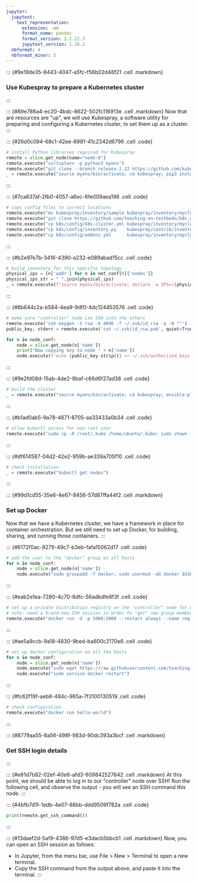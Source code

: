 ```yaml
---
jupyter:
  jupytext:
    text_representation:
      extension: .md
      format_name: pandoc
      format_version: 3.1.12.3
      jupytext_version: 1.16.2
  nbformat: 4
  nbformat_minor: 5
---
```


::: {#9e19de35-8443-4047-a5fc-f56b02d48f21 .cell .markdown}
### Use Kubespray to prepare a Kubernetes cluster
:::

::: {#89e786a4-ec20-4bdc-8622-502fc116913e .cell .markdown}
Now that are resources are "up", we will use Kubespray, a software utility for preparing and configuring a Kubernetes cluster, to set them up as a cluster.
:::

::: {#26d0c094-68c1-42ee-8981-41c2342d6796 .cell .code}
``` python
# install Python libraries required for Kubespray
remote = slice.get_node(name="node-0")
remote.execute("virtualenv -p python3 myenv")
remote.execute("git clone --branch release-2.22 https://github.com/kubernetes-sigs/kubespray.git")
_ = remote.execute("source myenv/bin/activate; cd kubespray; pip3 install -r requirements.txt")
```
:::

::: {#7ca837af-2fb0-4057-a6ec-6fe009aea198 .cell .code}
``` python
# copy config files to correct locations
remote.execute("mv kubespray/inventory/sample kubespray/inventory/mycluster")
remote.execute("git clone https://github.com/teaching-on-testbeds/k8s.git")
remote.execute("cp k8s/config/k8s-cluster.yml kubespray/inventory/mycluster/group_vars/k8s_cluster/k8s-cluster.yml")
remote.execute("cp k8s/config/inventory.py    kubespray/contrib/inventory_builder/inventory.py")
remote.execute("cp k8s/config/addons.yml      kubespray/inventory/mycluster/group_vars/k8s_cluster/addons.yml")
```
:::

::: {#b2e97e7b-3416-4390-a232-e089abad15cc .cell .code}
``` python
# build inventory for this specific topology
physical_ips = [n['addr'] for n in net_conf[0]['nodes']]
physical_ips_str = " ".join(physical_ips)
_ = remote.execute(f"source myenv/bin/activate; declare -a IPS=({physical_ips_str});"+"cd kubespray; CONFIG_FILE=inventory/mycluster/hosts.yaml python3 contrib/inventory_builder/inventory.py ${IPS[@]}")
```
:::

::: {#8b644c2a-b584-4ea9-9df0-4dc124453576 .cell .code}
``` python
# make sure "controller" node can SSH into the others
remote.execute('ssh-keygen -t rsa -b 4096 -f ~/.ssh/id_rsa -q -N ""')
public_key, stderr = remote.execute('cat ~/.ssh/id_rsa.pub', quiet=True)

for n in node_conf:
    node = slice.get_node(n['name'])
    print("Now copying key to node " + n['name'])
    node.execute(f'echo {public_key.strip()} >> ~/.ssh/authorized_keys')
```
:::

::: {#9e2fd08d-15ab-4de2-9baf-c66d6f27ad38 .cell .code}
``` python
# build the cluster
_ = remote.execute("source myenv/bin/activate; cd kubespray; ansible-playbook -i inventory/mycluster/hosts.yaml  --become --become-user=root cluster.yml")
```
:::

::: {#b1ad0ab5-9a78-4671-8705-aa33433a0b34 .cell .code}
``` python
# allow kubectl access for non-root user
remote.execute("sudo cp -R /root/.kube /home/ubuntu/.kube; sudo chown -R ubuntu /home/ubuntu/.kube; sudo chgrp -R ubuntu /home/ubuntu/.kube")
```
:::

::: {#df614587-04d2-42e2-959b-ae339a705f10 .cell .code}
``` python
# check installation
_ = remote.execute("kubectl get nodes")
```
:::

::: {#99d1cd55-35e6-4e67-8456-57d87ffa44f2 .cell .markdown}
### Set up Docker

Now that we have a Kubernetes cluster, we have a framework in place for container orchestration. But we still need to set up Docker, for building, sharing, and running those containers.
:::

::: {#6172f0ac-9279-49c7-b3eb-fafa15062d17 .cell .code}
``` python
# add the user to the "docker" group on all hosts
for n in node_conf:
    node = slice.get_node(n['name'])
    node.execute("sudo groupadd -f docker; sudo usermod -aG docker $USER")
```
:::

::: {#eab2e1ea-7280-4c70-8dfc-56adbdfe8f3f .cell .code}
``` python
# set up a private distribution registry on the "controller" node for distributing containers
# note: need a brand-new SSH session in order to "get" new group membership
remote.execute("docker run -d -p 5000:5000 --restart always --name registry registry:2")
```
:::

::: {#ae5a9ccb-9a18-4830-9bed-ba600c2170e6 .cell .code}
``` python
# set up docker configuration on all the hosts
for n in node_conf:
    node = slice.get_node(n['name'])
    node.execute("sudo wget https://raw.githubusercontent.com/teaching-on-testbeds/k8s/main/config/daemon.json -O /etc/docker/daemon.json")
    node.execute("sudo service docker restart")
```
:::

::: {#fc62f19f-aeb8-484c-965a-7f3100130519 .cell .code}
``` python
# check configuration
remote.execute("docker run hello-world")
```
:::

::: {#8779aa55-8a56-498f-983d-90dc393a3bcf .cell .markdown}
### Get SSH login details
:::

::: {#e81d7b82-02ef-40e6-afd3-609842527642 .cell .markdown}
At this point, we should be able to log in to our "controller" node over SSH! Run the following cell, and observe the output - you will see an SSH command this node.
:::

::: {#4bfb7d1f-1edb-4e07-86bb-ddd9509f782a .cell .code}
``` python
print(remote.get_ssh_command())
```
:::

::: {#13daef2d-5af9-4386-97d5-e3dacb5bbcb1 .cell .markdown}
Now, you can open an SSH session as follows:

-   In Jupyter, from the menu bar, use File \> New \> Terminal to open a new terminal.
-   Copy the SSH command from the output above, and paste it into the terminal.
:::
